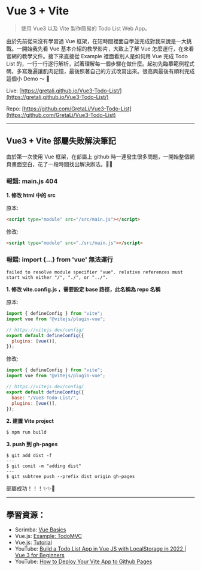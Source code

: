 # Vue 3 + Vite

> 使用 Vue3 以及 Vite 製作簡易的 Todo List Web App。

由於先前從來沒有學習過 Vue 框架，在短時間裡面自學並完成對我來說是一大挑戰。一開始我先看 Vue 基本介紹的教學影片，大致上了解 Vue 怎麼運行，在來看官網的教學文件。接下來直接從 Example 裡面看別人是如何用 Vue 完成 Todo List 的，一行一行逐行解析，試著理解每一個步驟在做什麼。起初先臨摹範例程式碼，多寫幾遍讓肌肉記憶，最後照著自己的方式改寫出來。很高興最後有順利完成這個小 Demo ～ 🥳

Live: [https://gretali.github.io/Vue3-Todo-List/](https://gretali.github.io/Vue3-Todo-List/)

Repo: [https://github.com/GretaLi/Vue3-Todo-List](https://github.com/GretaLi/Vue3-Todo-List)

---

## Vue3 + Vite 部屬失敗解決筆記

由於第一次使用 Vue 框架，在部屬上 github 時一連發生很多問題，一開始整個網頁畫面空白，花了一段時間找出解決辦法。🎉🎉

### 報錯: main.js 404

**1. 修改 html 中的 src**

原本:

```html
<script type="module" src="/src/main.js"></script>
```

修改:

```html
<script type="module" src="./src/main.js"></script>
```

### 報錯: import {...} from 'vue' 無法運行

`failed to resolve module specifier "vue". relative references must start with either "/", "./", or "../".`

**1. 修改 vite.config.js ，需要設定 base 路徑，此名稱為 repo 名稱**

原本:

```javascript
import { defineConfig } from "vite";
import vue from "@vitejs/plugin-vue";

// https://vitejs.dev/config/
export default defineConfig({
  plugins: [vue()],
});
```

修改:

```javascript
import { defineConfig } from "vite";
import vue from "@vitejs/plugin-vue";

// https://vitejs.dev/config/
export default defineConfig({
  base: "/Vue3-Todo-List/",
  plugins: [vue()],
});
```

**2. 建置 Vite project**

    $ npm run build

**3. push 到 gh-pages**

    $ git add dist -f
    ---
    $ git comit -m "adding dist"
    ---
    $ git subtree push --prefix dist origin gh-pages

部屬成功！！！✨✨🎉

---

## 學習資源：

- Scrimba: [Vue Basics](https://scrimba.com/learn/vue/declarative-rendering-attributes-cMZvrwTk)
- Vue.js: [Example: TodoMVC](https://vuejs.org//examples/#todomvc)
- Vue.js: [Tutorial](https://vuejs.org/tutorial/)
- YouTube: [Build a Todo List App in Vue JS with LocalStorage in 2022 | Vue 3 for Beginners](https://www.youtube.com/watch?v=qhjxAP1hFuI&ab_channel=TylerPotts)
- YouTube: [How to Deploy Your Vite App to Github Pages](https://www.youtube.com/watch?v=yo2bMGnIKE8&ab_channel=LearnVue)
